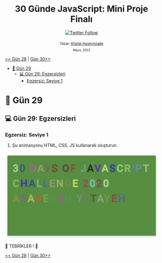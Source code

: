 <div align="center">
<h1>30 Günde JavaScript: Mini Proje Finalı</h1>

<a class="header-badge" target="_blank" href="https://twitter.com/developerkhatai">
<img alt="Twitter Follow" src="https://img.shields.io/twitter/follow/developerkhatai?style=social">
</a><br>

<sub>Yazar:
<a href="https://github.com/BilgeGates">Khatai Huseynzade</a><br>
<small> Mayıs, 2023</small>
</sub>

</div>

[<< Gün 28](./28_Gün_Mini_Proje_Liderler_Sıralaması/28_gün_mini_proje_liderler_sıralaması.md) | [Gün 30>>](./30_Gün_Mini_Proje_Finalı/30_gün_mini_proje_finalı.md)

- [📔 Gün 29](#-Gün-29)
  - [💻 Gün 29: Egzersizleri](#-Gün-29-Egzersizleri)
    - [Egzersiz: Seviye 1](#Egzersiz-Seviye-1)

# 📔 Gün 29

## 💻 Gün 29: Egzersizleri

### Egzersiz: Seviye 1

1. Şu animasyonu HTML, CSS, JS kullanarak oluşturun.

![Kaydırıcı](..//..//images/projects/dom_min_project_30DaysOfJavaScript_color_changing_day_9.1.gif)

🎉 TEBRİKLER ! 🎉

[<< Gün 28](./28_Gün_Mini_Proje_Liderler_Sıralaması/28_gün_mini_proje_liderler_sıralaması.md) | [Gün 30>>](./30_Gün_Mini_Proje_Finalı/30_gün_mini_proje_finalı.md)

